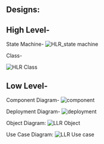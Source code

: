 ## Designs:

## High Level-

State Machine-
![HLR_state machine](https://user-images.githubusercontent.com/78848590/110743467-14a7a580-825e-11eb-9817-8aaeeab72eca.png)

Class-

![HLR Class](https://user-images.githubusercontent.com/78848639/110761696-0c5b6480-8276-11eb-9dee-50298a330f4a.jpg)



## Low Level-

Component Diagram-
![component](https://user-images.githubusercontent.com/78848590/110652292-3ebb8200-81e2-11eb-9356-3d276e5f68e3.png)
 
Deployment Diagram-
![deployment](https://user-images.githubusercontent.com/78848590/110652514-7296a780-81e2-11eb-94d0-624132f8430e.png)

Object Diagram:
![LLR Object](https://user-images.githubusercontent.com/78848639/110761775-209f6180-8276-11eb-95a7-679723ce1950.jpg)

Use Case Diagram:
![LLR Use case](https://user-images.githubusercontent.com/78848639/110761826-2dbc5080-8276-11eb-88f2-75940235618f.jpg)

